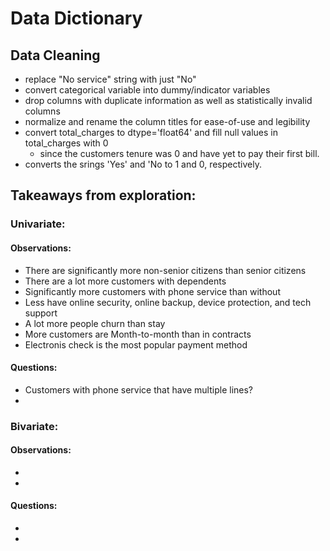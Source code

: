 # Data Dictionary
## Data Cleaning
- replace "No service" string with just "No"
- convert categorical variable into dummy/indicator variables
- drop columns with duplicate information as well as statistically invalid columns
- normalize and rename the column titles for ease-of-use and legibility
- convert total_charges to dtype='float64' and fill null values in total_charges with 0
    - since the customers tenure was 0 and have yet to pay their first bill. 
- converts the srings 'Yes' and 'No to 1 and 0, respectively.
  
## Takeaways from exploration:
### Univariate:
#### Observations:
- There are significantly more non-senior citizens than senior citizens
- There are a lot more customers with dependents
- Significantly more customers with phone service than without
- Less have online security, online backup, device protection, and tech support
- A lot more people churn than stay
- More customers are Month-to-month than in contracts
- Electronis check is the most popular payment method

#### Questions:
- Customers with phone service that have multiple lines?
- 

### Bivariate:
#### Observations:
- 
- 

#### Questions:
- 
- 